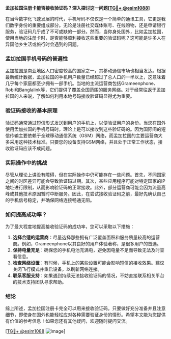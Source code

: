 **孟加拉国注册卡能否接收验证码？深入探讨这一问题[[TG💪+ @esim1088](https://t.me/s/esim1088)]**

在当今数字化飞速发展的时代，手机号码不仅仅是一个简单的通讯工具，它更是我们数字身份的重要组成部分。无论是注册社交媒体账号、在线购物，还是申请银行服务，验证码几乎成了不可或缺的一部分。然而，当你身处国外，比如孟加拉国，使用当地的注册卡时，是否能够顺利接收这些重要的验证码呢？这可能是许多人在异国他乡生活或旅行时会遇到的问题。

### 孟加拉国手机号码的普遍性

孟加拉国是南亚地区人口密度较高的国家之一，其移动通信市场也相当发达。根据最新统计数据，孟加拉国的手机用户数量已经超过了总人口的一半以上，这意味着几乎每个家庭都至少拥有一部手机。当地的主流运营商包括Grameenphone、Robi和Banglalink等，它们提供了覆盖全国范围的服务网络。对于经常往返于孟加拉国的人来说，了解如何利用本地号码接收验证码显得尤为重要。

### 验证码接收的基本原理

验证码通常通过短信形式发送到用户的手机上，以便验证用户的身份。当您在国外使用孟加拉国的手机号码时，理论上是可以接收到这些验证码的。因为国际间的短信传输主要依赖于全球移动通信系统（GSM）网络，而孟加拉国的主要运营商大多采用这种技术标准。只要您的设备支持GSM网络，并且处于正常工作状态，接收验证码应该不成问题。

### 实际操作中的挑战

尽管从理论上讲没有障碍，但在实际操作中仍可能存在一些问题。首先，不同国家之间的时区差异可能会导致验证码过期。其次，某些应用程序可能对特定国家的IP地址进行限制，从而影响验证码的正常接收。此外，部分运营商可能会因为流量高峰或其他技术原因暂时中断服务。因此，在尝试接收验证码之前，最好先确认自己的手机信号稳定，并确保网络连接畅通无阻。

### 如何提高成功率？

为了最大程度地提高接收验证码的成功率，您可以采取以下措施：

1. **选择合适的运营商**：尽量选择那些拥有广泛覆盖面积和服务质量较高的运营商。例如，Grameenphone以其良好的用户体验著称，是很多用户的首选。
2. **保持电量充足**：确保您的手机电池充满电，避免因电量不足而导致无法及时查看信息。
3. **检查网络设置**：有时候，手机上的某些设置可能会影响短信的接收效果。建议关闭飞行模式并重启设备，以刷新网络连接。
4. **联系客服支持**：如果遇到持续无法接收验证码的情况，不妨直接联系相关平台的技术支持团队寻求帮助。

### 结论

综上所述，孟加拉国注册卡完全可以用来接收验证码。只要做好充分准备并且注意细节，即使身在国外也能轻松应对各种需要验证身份的情形。希望本文能为您提供有价值的参考信息！如果您还有其他疑问，欢迎随时提问交流。

[[TG💪+ @esim1088](https://t.me/s/esim1088) ![Image](https://i.postimg.cc/4NQfJmqS/Snipaste-2025-05-13-00-14-12.png)]